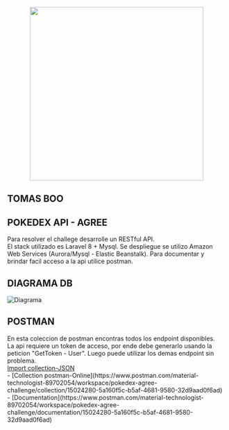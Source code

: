 <p align="center"><a href="https://laravel.com" target="_blank"><img src="https://raw.githubusercontent.com/laravel/art/master/logo-lockup/5%20SVG/2%20CMYK/1%20Full%20Color/laravel-logolockup-cmyk-red.svg" width="400"></a></p>

## TOMAS BOO

## POKEDEX API - AGREE

<p>
  Para resolver el challege desarrolle un RESTful API. <br>
  El stack utilizado es Laravel 8 + Mysql. Se despliegue se utilizo Amazon Web Services (Aurora/Mysql - Elastic Beanstalk).
  Para documentar y brindar facil acceso a la api utilice postman.  
</p>

    
## DIAGRAMA DB
![Diagrama](http://tomasboo.com.ar/images/diagrama_pokedex.jpg)

## POSTMAN
<p>
    En esta coleccion de postman encontras todos los endpoint disponibles. <br>
    La api requiere un token de acceso, por ende debe generarlo usando la peticion "GetToken - User".
    Luego puede utilizar los demas endpoint sin problema.
    <br>
    <a href="https://www.postman.com/collections/d1d1ddcac7b36b34b5a5">Import collection-JSON </a><br>
    - [Collection postman-Online](https://www.postman.com/material-technologist-89702054/workspace/pokedex-agree-challenge/collection/15024280-5a160f5c-b5af-4681-9580-32d9aad0f6ad) <br>
    - [Documentation](https://www.postman.com/material-technologist-89702054/workspace/pokedex-agree-challenge/documentation/15024280-5a160f5c-b5af-4681-9580-32d9aad0f6ad)
</p>
